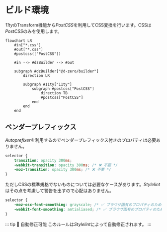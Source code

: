 # ビルド環境

*11ty*のTransform機能から*PostCSS*を利用してCSS変換を行います。CSSは*PostCSS*のみを使用します。

```mermaid
flowchart LR
	#in["*.css"]
	#out["*.css"]
	#postcss(["PostCSS"])

	#in --> #dzBuilder --> #out

	subgraph #dzBuilder["@d-zero/builder"]
		direction LR

		subgraph #11ty["11ty"]
			subgraph #postcss["PostCSS"]
				direction TB
				#postcss["PostCSS"]
			end
		end
	end
```

## ベンダープレフィックス

*Autoprefixer*を利用するのでベンダープレフィックス付きのプロパティは必要ありません。

```css
selector {
	transition: opacity 300ms;
	-webkit-transition: opacity 300ms; /* ❌ 不要 */
	-moz-transition: opacity 300ms; /* ❌ 不要 */
}
```

ただしCSSの標準規格でないものについては必要なケースがあります。*Stylelint*はその点を考慮して警告を出すので心配はありません。

```css
selector {
	-moz-osx-font-smoothing: grayscale; /* ✅ ブラウザ固有のプロパティのためプレフィックは必要 */
	-webkit-font-smoothing: antialiased; /* ✅ ブラウザ固有のプロパティのためプレフィックは必要 */
}
```

::: tip 🔧 自動修正可能
このルールは*Stylelint*によって自動修正されます。
:::
